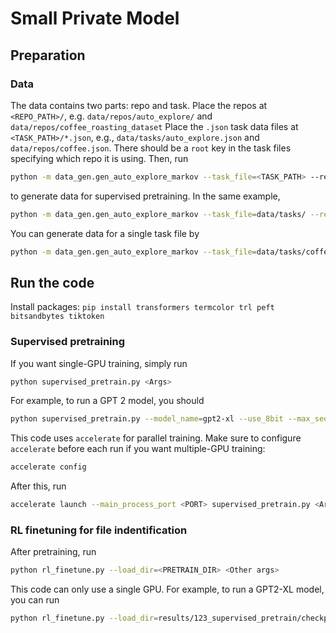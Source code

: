 # Small Private Model

## Preparation

### Data

The data contains two parts: repo and task.
Place the repos at `<REPO_PATH>/`, e.g. `data/repos/auto_explore/` and `data/repos/coffee_roasting_dataset`
Place the `.json` task data files at `<TASK_PATH>/*.json`, e.g., `data/tasks/auto_explore.json` and `data/repos/coffee.json`.
There should be a `root` key in the task files specifying which repo it is using.
Then, run
```bash
python -m data_gen.gen_auto_explore_markov --task_file=<TASK_PATH> --repo_dir=<REPO_PATH>
```
to generate data for supervised pretraining.
In the same example,
```bash
python -m data_gen.gen_auto_explore_markov --task_file=data/tasks/ --repo_dir=data/repos/
```
You can generate data for a single task file by
```bash
python -m data_gen.gen_auto_explore_markov --task_file=data/tasks/coffee.json --repo_dir=data/repos/
```


## Run the code

Install packages: `pip install transformers termcolor trl peft bitsandbytes tiktoken`


### Supervised pretraining

If you want single-GPU training, simply run
```bash
python supervised_pretrain.py <Args>
```
For example, to run a GPT 2 model, you should
```bash
python supervised_pretrain.py --model_name=gpt2-xl --use_8bit --max_seq_length=1024 --bf16 --max_steps=2000
```

This code uses `accelerate` for parallel training. Make sure to configure `accelerate` before each run if you want multiple-GPU training:

```bash
accelerate config
```
After this, run
```bash
accelerate launch --main_process_port <PORT> supervised_pretrain.py <Args>
```

### RL finetuning for file indentification

After pretraining, run
```bash
python rl_finetune.py --load_dir=<PRETRAIN_DIR> <Other args>
```
This code can only use a single GPU.
For example, to run a GPT2-XL model, you can run
```bash
python rl_finetune.py --load_dir=results/123_supervised_pretrain/checkpoint-2000/ --use_8bit --max_seq_length=1024 --bf16 --use_critic --model_name=gpt2-xl
```
